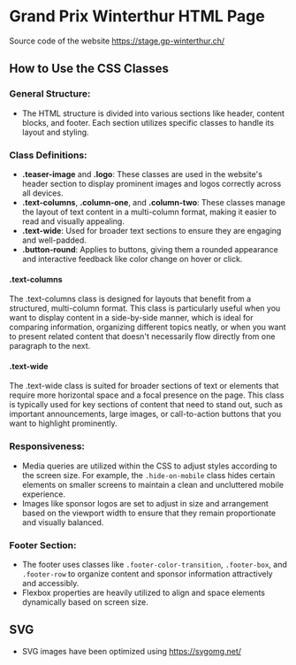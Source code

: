 # Grand Prix Winterthur HTML Page

Source code of the website https://stage.gp-winterthur.ch/

## How to Use the CSS Classes

### General Structure:
- The HTML structure is divided into various sections like header, content blocks, and footer. Each section utilizes specific classes to handle its layout and styling.

### Class Definitions:
- **.teaser-image** and **.logo**: These classes are used in the website's header section to display prominent images and logos correctly across all devices.
- **.text-columns**, **.column-one**, and **.column-two**: These classes manage the layout of text content in a multi-column format, making it easier to read and visually appealing.
- **.text-wide**: Used for broader text sections to ensure they are engaging and well-padded.
- **.button-round**: Applies to buttons, giving them a rounded appearance and interactive feedback like color change on hover or click.

#### .text-columns
The .text-columns class is designed for layouts that benefit from a structured, multi-column format. This class is particularly useful when you want to display content in a side-by-side manner, which is ideal for comparing information, organizing different topics neatly, or when you want to present related content that doesn't necessarily flow directly from one paragraph to the next.

#### .text-wide
The .text-wide class is suited for broader sections of text or elements that require more horizontal space and a focal presence on the page. This class is typically used for key sections of content that need to stand out, such as important announcements, large images, or call-to-action buttons that you want to highlight prominently.

### Responsiveness:
- Media queries are utilized within the CSS to adjust styles according to the screen size. For example, the `.hide-on-mobile` class hides certain elements on smaller screens to maintain a clean and uncluttered mobile experience.
- Images like sponsor logos are set to adjust in size and arrangement based on the viewport width to ensure that they remain proportionate and visually balanced.

### Footer Section:
- The footer uses classes like `.footer-color-transition`, `.footer-box`, and `.footer-row` to organize content and sponsor information attractively and accessibly.
- Flexbox properties are heavily utilized to align and space elements dynamically based on screen size.

## SVG
- SVG images have been optimized using https://svgomg.net/
